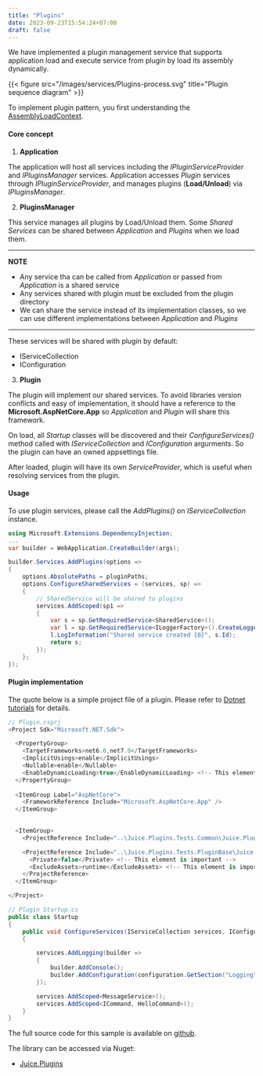 ```yaml
---
title: "Plugins"
date: 2023-09-23T15:54:24+07:00
draft: false
---
```


We have implemented a plugin management service that supports application load and execute service from plugin by load its assembly dynamically.

{{< figure src="/images/services/Plugins-process.svg" title="Plugin sequence diagram" >}}

To implement plugin pattern, you first understanding the [AssemblyLoadContext](https://learn.microsoft.com/en-us/dotnet/core/dependency-loading/understanding-assemblyloadcontext).

#### Core concept

1. **Application**

The application will host all services including the *IPluginServiceProvider* and *IPluginsManager* services. Application accesses *Plugin* services through *IPluginServiceProvider*, and manages plugins (**Load/Unload**) via *IPluginsManager*.

2. **PluginsManager**

This service manages all plugins by Load/Unload them. Some *Shared Services* can be shared between *Application* and *Plugins* when we load them.

---
**NOTE**
- Any service tha can be called from *Application* or passed from *Application* is a shared service
- Any services shared with plugin must be excluded from the plugin directory
- We can share the service instead of its implementation classes, so we can use different implementations between *Application* and *Plugins* 
---

These services will be shared with plugin by default:
- IServiceCollection
- IConfiguration

3. **Plugin**

The plugin will implement our shared services. To avoid libraries version conflicts and easy of implementation, it should have a reference to the **Microsoft.AspNetCore.App** so *Application* and *Plugin* will share this framework.

On load, all *Startup* classes will be discovered and their *ConfigureServices()* method called with *IServiceCollection* and *IConfiguration* argurments. So the plugin can have an owned appsettings file.

After loaded, plugin will have its own *ServiceProvider*, which is useful when resolving services from the plugin.

#### Usage

To use plugin services, please call the *AddPlugins()* on *IServiceCollection* instance.

```cs
using Microsoft.Extensions.DependencyInjection;
...
var builder = WebApplication.CreateBuilder(args);

builder.Services.AddPlugins(options =>
{
    options.AbsolutePaths = pluginPaths;
    options.ConfigureSharedServices = (services, sp) =>
    {
        // SharedService will be shared to plugins
        services.AddScoped(sp1 =>
        {
            var s = sp.GetRequiredService<SharedService>();
            var l = sp.GetRequiredService<ILoggerFactory>().CreateLogger("shared");
            l.LogInformation("Shared service created {0}", s.Id);
            return s;
        });
    };
});
```

#### Plugin implementation

The quote below is a simple project file of a plugin. Please refer to [Dotnet tutorials](https://learn.microsoft.com/en-us/dotnet/core/tutorials/creating-app-with-plugin-support) for details.

```cs
// Plugin.csprj
<Project Sdk="Microsoft.NET.Sdk">

  <PropertyGroup>
    <TargetFrameworks>net6.0,net7.0</TargetFrameworks>
    <ImplicitUsings>enable</ImplicitUsings>
    <Nullable>enable</Nullable>
    <EnableDynamicLoading>true</EnableDynamicLoading> <!-- This element is important -->
  </PropertyGroup>
  
  <ItemGroup Label="AspNetCore">
    <FrameworkReference Include="Microsoft.AspNetCore.App" />
  </ItemGroup>

  
  <ItemGroup>
    <ProjectReference Include="..\Juice.Plugins.Tests.Common\Juice.Plugins.Tests.Common.csproj" />

    <ProjectReference Include="..\Juice.Plugins.Tests.PluginBase\Juice.Plugins.Tests.PluginBase.csproj">
      <Private>false</Private> <!-- This element is important -->
      <ExcludeAssets>runtime</ExcludeAssets> <!-- This element is important -->
    </ProjectReference>
  </ItemGroup>

</Project>
```

```cs
// Plugin Startup.cs
public class Startup
{
    public void ConfigureServices(IServiceCollection services, IConfiguration configuration)
    {

        services.AddLogging(builder =>
        {
            builder.AddConsole();
            builder.AddConfiguration(configuration.GetSection("Logging"));
        });

        services.AddScoped<MessageService>();
        services.AddScoped<ICommand, HelloCommand>();
    }
}
```

The full source code for this sample is available on [github](https://github.com/creatorflow-io/Juice/tree/master/services/plugins/test/).

The library can be accessed via Nuget:
- [Juice.Plugins](https://www.nuget.org/packages/Juice.Plugins)